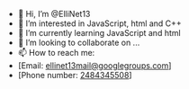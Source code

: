 - 👋 Hi, I’m @ElliNet13
- 👀 I’m interested in JavaScript, html and C++
- 🌱 I’m currently learning JavaScript and html
- 💞️ I’m looking to collaborate on ...
- 📫 How to reach me:
- [Email: [ellinet13mail@googlegroups.com](mailto:ellinet13mail@googlegroups.com?subject=Sent%20from%20Github)]
- [Phone number: [2484345508](tel:+12484345508)]
